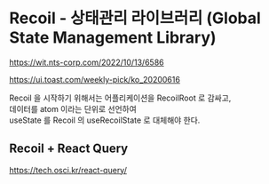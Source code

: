 # Recoil - 상태관리 라이브러리 (Global State Management Library)

https://wit.nts-corp.com/2022/10/13/6586

https://ui.toast.com/weekly-pick/ko_20200616

Recoil 을 시작하기 위해서는 어플리케이션을 RecoilRoot 로 감싸고,  
데이터를 atom 이라는 단위로 선언하여  
useState 를 Recoil 의 useRecoilState 로 대체해야 한다.

## Recoil + React Query

https://tech.osci.kr/react-query/
